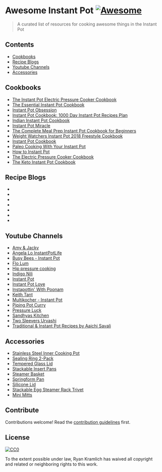 # Awesome Instant Pot [![Awesome](https://cdn.rawgit.com/sindresorhus/awesome/d7305f38d29fed78fa85652e3a63e154dd8e8829/media/badge.svg)](https://github.com/sindresorhus/awesome)

> A curated list of resources for cooking awesome things in the Instant Pot


## Contents

- [Cookbooks](#cookbooks)
- [Recipe Blogs](#recipe-blogs)
- [Youtube Channels](#youtube-channels)
- [Accessories](#accessories)


## Cookbooks

- [The Instant Pot Electric Pressure Cooker Cookbook](https://www.amazon.com/Instant-Electric-Pressure-Cooker-Cookbook/dp/1623156122/ref=sr_1_3?ie=UTF8&qid=1532288091&sr=8-3&keywords=instant+pot+cookbook)
- [The Essential Instant Pot Cookbook](https://www.amazon.com/Essential-Instant-Pot-Cookbook-Foolproof/dp/0399580883/ref=sr_1_4?ie=UTF8&qid=1532288091&sr=8-4&keywords=instant+pot+cookbook)
- [Instant Pot Obsession](https://www.amazon.com/Instant-Pot%C2%AE-Obsession-Ultimate-Everything/dp/1943451583/ref=sr_1_6?ie=UTF8&qid=1532288091&sr=8-6&keywords=instant+pot+cookbook)
- [Instant Pot Cookbook: 1000 Day Instant Pot Recipes Plan](https://www.amazon.com/Instant-Pot-Cookbook-Pressure-Challenge/dp/1999787390/ref=sr_1_7?ie=UTF8&qid=1532288091&sr=8-7&keywords=instant+pot+cookbook)
- [Indian Instant Pot Cookbook](https://www.amazon.com/Indian-Instant-Pot%C2%AE-Cookbook-Traditional/dp/1939754542/ref=sr_1_8?ie=UTF8&qid=1532288091&sr=8-8&keywords=instant+pot+cookbook)
- [Instant Pot Miracle](https://www.amazon.com/Instant-Pot-Miracle-Everyday-Must-Have/dp/1328851052/ref=sr_1_9?ie=UTF8&qid=1532288091&sr=8-9&keywords=instant+pot+cookbook)
- [The Complete Meal Prep Instant Pot Cookbook for Beginners](https://www.amazon.com/Complete-Meal-Instant-Cookbook-Beginners/dp/198673353X/ref=sr_1_10?ie=UTF8&qid=1532288091&sr=8-10&keywords=instant+pot+cookbook)
- [Weight Watchers Instant Pot 2018 Freestyle Cookbook](https://www.amazon.com/Weight-Watchers-Instant-Freestyle-Cookbook/dp/1720765545/ref=sr_1_14?ie=UTF8&qid=1532288091&sr=8-14&keywords=instant+pot+cookbook)
- [Instant Pot Cookbook](https://www.amazon.com/Instant-Pot-Cookbook-Everyday-Delicious/dp/1983405213/ref=sr_1_15?ie=UTF8&qid=1532288091&sr=8-15&keywords=instant+pot+cookbook)
- [Paleo Cooking With Your Instant Pot](https://www.amazon.com/Paleo-Cooking-Your-Instant-Pot/dp/1624143547/ref=sr_1_17?ie=UTF8&qid=1532288091&sr=8-17&keywords=instant+pot+cookbook)
- [How to Instant Pot](https://www.amazon.com/How-Instant-Pot-Mastering-Functions/dp/1523502061/ref=sr_1_18?ie=UTF8&qid=1532288091&sr=8-18&keywords=instant+pot+cookbook)
- [The Electric Pressure Cooker Cookbook](https://www.amazon.com/Electric-Pressure-Cooker-Cookbook-Foolproof/dp/1558328963/ref=sr_1_19?ie=UTF8&qid=1532288091&sr=8-19&keywords=instant+pot+cookbook)
- [The Keto Instant Pot Cookbook](https://www.amazon.com/Keto-Instant-Pot-Cookbook-Ketogenic/dp/1641520434/ref=sr_1_21?ie=UTF8&qid=1532288091&sr=8-21&keywords=instant+pot+cookbook)


## Recipe Blogs

- []()
- []()
- []()
- []()
- []()
- []()
- []()


## Youtube Channels

- [Amy & Jacky](https://www.youtube.com/channel/UC_CoMTkmck2TFXArC1BYeLg)
- [Angela Lo InstantPotLife](https://www.youtube.com/channel/UCMo49lXEAQaDgLnGmJtDOCA)
- [Busy Bees - Instant Pot](https://www.youtube.com/channel/UCyipqzlJ_dtC4CsWrBxKyfg)
- [Flo Lum](https://www.youtube.com/user/flolum)
- [Hip pressure cooking](https://www.youtube.com/user/hipcooking)
- [Indigo Nili](https://www.youtube.com/user/nilihcg)
- [Instant Pot](https://www.youtube.com/user/TheInstantpot)
- [Instant Pot Love](https://www.youtube.com/channel/UCOFwZaxjIaSbKd_JObWNqkg)
- [Instapottin' With Poonam](https://www.youtube.com/channel/UCsJp7aFzqkRFGV22_g3QZFw)
- [Keith Tant](https://www.youtube.com/channel/UCmHhi8Dm9Ehl2akKDSNceVQ/feed)
- [Multikocher - Instant Pot](https://www.youtube.com/channel/UCqeRjiZYlT7LX3jhuc-Cpzg/featured)
- [Piping Pot Curry](https://www.youtube.com/channel/UC929bqkJli6q9GGha87rvig)
- [Pressure Luck](https://www.youtube.com/channel/UCWP5zYusIJqJCK27A0NlAKg)
- [Sandhyas Kitchen](https://www.youtube.com/channel/UCG3PYGfJrMsOquOzGWkjZYA/featured)
- [Two Sleevers Urvashi](https://www.youtube.com/channel/UCh2s855nQILHVX7Lpqy1HVA)
- [Traditional & Instant Pot Recipes by Aaichi Savali](https://www.youtube.com/channel/UCxdHoBcJv2VdC1UqEnub6ag)


## Accessories

- [Stainless Steel Inner Cooking Pot](https://www.amazon.com/Genuine-Instant-Pot-Stainless-Cooking/dp/B008BKHGX0/ref=sr_1_5?s=kitchen&ie=UTF8&qid=1532289226&sr=1-5&keywords=instant+pot+accessories)
- [Sealing Ring 2-Pack](https://www.amazon.com/Genuine-Instant-Pot-Sealing-Ring/dp/B01LFFN36Q/ref=sr_1_6?s=kitchen&ie=UTF8&qid=1532289226&sr=1-6&keywords=instant+pot+accessories)
- [Tempered Glass Lid](https://www.amazon.com/Genuine-Instant-Pot-Tempered-Glass/dp/B008FUJ2LK/ref=sr_1_7?s=kitchen&ie=UTF8&qid=1532289226&sr=1-7&keywords=instant+pot+accessories)
- [Stackable Insert Pans](https://www.amazon.com/Original-Stack-Stackable-Insert-Sling/dp/B072N6N96Y/ref=sr_1_8?s=kitchen&ie=UTF8&qid=1532289226&sr=1-8&keywords=instant+pot+accessories)
- [Steamer Basket](https://www.amazon.com/Hatrigo-Accessories-available-InstaPot-Pressure/dp/B07899VVBZ/ref=sr_1_9?s=kitchen&ie=UTF8&qid=1532289226&sr=1-9&keywords=instant+pot+accessories)
- [Springform Pan](https://www.amazon.com/Hiware-Non-stick-Springform-Cheesecake-Leakproof/dp/B01KHHFCKS/ref=sr_1_11?s=kitchen&ie=UTF8&qid=1532289226&sr=1-11&keywords=instant+pot+accessories)
- [Silicone Lid](https://www.amazon.com/Genuine-Instant-Pot-Silicone-Quart/dp/B011HLNE1M/ref=sr_1_12?s=kitchen&ie=UTF8&qid=1532289226&sr=1-12&keywords=instant+pot+accessories)
- [Stackable Egg Steamer Rack Trivet](https://www.amazon.com/Aozita-Stackable-Steamer-Instant-Accessories/dp/B078YP92Y6/ref=sr_1_23?s=kitchen&ie=UTF8&qid=1532289226&sr=1-23&keywords=instant+pot+accessories)
- [Mini Mitts](https://www.amazon.com/Genuine-Instant-Pot-Mini-Mitts/dp/B012D33BD4/ref=sr_1_25?s=kitchen&ie=UTF8&qid=1532289278&sr=1-25&keywords=instant+pot+accessories)


## Contribute

Contributions welcome! Read the [contribution guidelines](contributing.md) first.


## License

[![CC0](http://mirrors.creativecommons.org/presskit/buttons/88x31/svg/cc-zero.svg)](http://creativecommons.org/publicdomain/zero/1.0)

To the extent possible under law, Ryan Kramlich has waived all copyright and
related or neighboring rights to this work.

